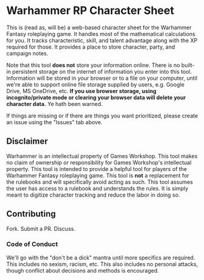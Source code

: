 # Warhammer RP Character Sheet

This is (read as, will be) a web-based character sheet for the Warhammer Fantasy roleplaying game. It handles most of the mathematical calculations for you. It tracks characteristic, skill, and talent advantage along with the XP required for those. It provides a place to store character, party, and campaign notes.

Note that this tool **does not** store your information online. There is no built-in persistent storage on the internet of information you enter into this tool. Information will be stored in your browser or to a file on your computer, until we're able to support online file storage supplied by users, e.g. Google Drive, MS OneDrive, etc. **If you use browser storage, using incognito/private mode or clearing your browser data will delete your character data.** Ye hath been warned.

If things are missing or if there are things you want prioritized, please create an issue using the "Issues" tab above.

## Disclaimer

Warhammer is an intellectual property of Games Workshop. This tool makes no claim of ownership or responsibility for Games Workshop's intellectual property. This tool is intended to provide a helpful tool for players of the Warhammer Fantasy roleplaying game. This tool is **not** a replacement for the rulebooks and will specifically avoid acting as such. This tool assumes the user has access to a rulebook and understands the rules. It is simply meant to digitize character tracking and reduce the labor in doing so.

## Contributing

Fork. Submit a PR. Discuss.

### Code of Conduct

We'll go with the "don't be a dick" mantra until more specifics are required. This includes no sexism, racism, etc. This also includes no personal attacks, though conflict about decisions and methods is encouraged.
